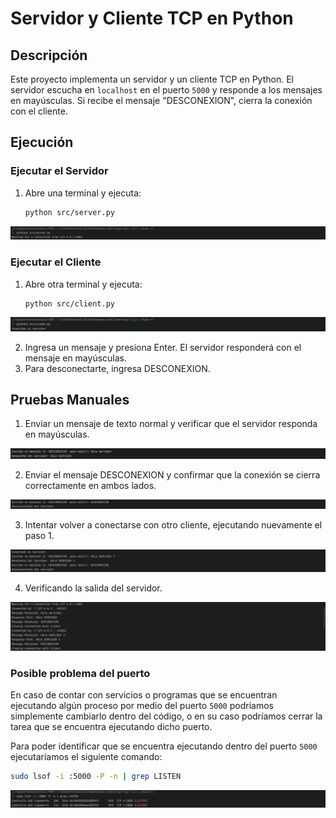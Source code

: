 # Servidor y Cliente TCP en Python

## Descripción
Este proyecto implementa un servidor y un cliente TCP en Python. El servidor escucha en `localhost` en el puerto `5000` y responde a los mensajes en mayúsculas. Si recibe el mensaje "DESCONEXION", cierra la conexión con el cliente.

## Ejecución

### Ejecutar el Servidor
1. Abre una terminal y ejecuta:
   ```bash
   python src/server.py
   ```
   
![Servidor Iniciado](assets/server_started.png)

### Ejecutar el Cliente
1. Abre otra terminal y ejecuta:
   ```bash
   python src/client.py
   ```

![Cliente Iniciado](assets/client_started.png)

2. Ingresa un mensaje y presiona Enter. El servidor responderá con el mensaje en mayúsculas.
3. Para desconectarte, ingresa DESCONEXION.

## Pruebas Manuales

1. Enviar un mensaje de texto normal y verificar que el servidor responda en mayúsculas.

![manual_testing_1.png](assets/manual_testing_1.png)

2. Enviar el mensaje DESCONEXION y confirmar que la conexión se cierra correctamente en ambos lados.

![manual_testing_2.png](assets/manual_testing_2.png)

3. Intentar volver a conectarse con otro cliente, ejecutando nuevamente el paso 1.

![manual_testing_3.png](assets/manual_testing_3.png)

4. Verificando la salida del servidor.

![manual_testing_4.png](assets/manual_testing_4.png)

### Posible problema del puerto
En caso de contar con servicios o programas que se encuentran ejecutando algún proceso por medio del puerto ``5000`` podríamos simplemente cambiarlo dentro del código, o en su caso podríamos cerrar la tarea que se encuentra ejecutando dicho puerto.

Para poder identificar que se encuentra ejecutando dentro del puerto ```5000``` ejecutaríamos el siguiente comando:
   ```bash
   sudo lsof -i :5000 -P -n | grep LISTEN
   ```

![Verificación de puerto](assets/port_check.png)